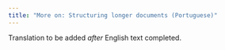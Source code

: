 ```yaml
---
title: "More on: Structuring longer documents (Portuguese)"
---
```

Translation to be added _after_ English text completed.
